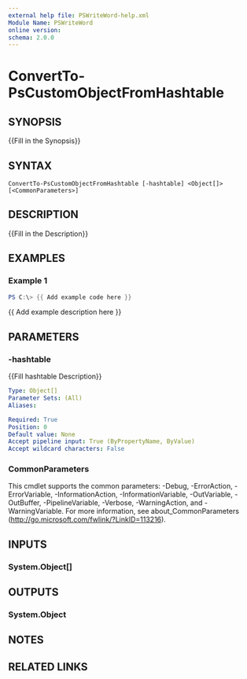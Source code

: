 ```yaml
---
external help file: PSWriteWord-help.xml
Module Name: PSWriteWord
online version:
schema: 2.0.0
---
```


# ConvertTo-PsCustomObjectFromHashtable

## SYNOPSIS
{{Fill in the Synopsis}}

## SYNTAX

```
ConvertTo-PsCustomObjectFromHashtable [-hashtable] <Object[]> [<CommonParameters>]
```

## DESCRIPTION
{{Fill in the Description}}

## EXAMPLES

### Example 1
```powershell
PS C:\> {{ Add example code here }}
```

{{ Add example description here }}

## PARAMETERS

### -hashtable
{{Fill hashtable Description}}

```yaml
Type: Object[]
Parameter Sets: (All)
Aliases:

Required: True
Position: 0
Default value: None
Accept pipeline input: True (ByPropertyName, ByValue)
Accept wildcard characters: False
```

### CommonParameters
This cmdlet supports the common parameters: -Debug, -ErrorAction, -ErrorVariable, -InformationAction, -InformationVariable, -OutVariable, -OutBuffer, -PipelineVariable, -Verbose, -WarningAction, and -WarningVariable. For more information, see about_CommonParameters (http://go.microsoft.com/fwlink/?LinkID=113216).

## INPUTS

### System.Object[]

## OUTPUTS

### System.Object
## NOTES

## RELATED LINKS
